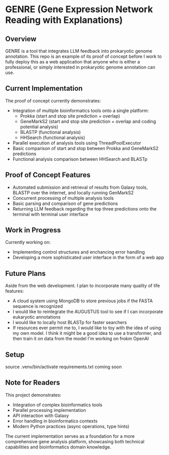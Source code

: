 # GENRE (Gene Expression Network Reading with Explanations)

## Overview
GENRE is a tool that integrates LLM feedback into prokaryotic genome annotation. This repo is an example of its proof of concept before I work to fully deploy this as a web application that anyone who is either a professional, or simply interested in prokaryotic genome annotation can use.

## Current Implementation
The proof of concept currently demonstrates:

- Integration of multiple bioinformatics tools onto a single platform:
  - Prokka (start and stop site prediction + overlap)
  - GeneMarkS2 (start and stop site prediction + overlap and coding potential analysis)
  - BLASTP (functional analysis)
  - HHSearch (functional analysis)
- Parallel execution of analysis tools using ThreadPoolExecutor
- Basic comparison of start and stop between Prokka and GeneMarkS2 predictions
- Functional analysis comparison between HHSearch and BLASTp

## Proof of Concept Features
- Automated submission and retrieval of results from Galaxy tools, BLASTP over the internet, and locally running GenMarkS2
- Concurrent processing of multiple analysis tools
- Basic parsing and comparison of gene predictions
- Returning LLM feedback regarding the top three predictions onto the terminal with terminal user interface

## Work in Progress
Currently working on:
- Implementing control structures and enchancing error handling
- Developing a more sophisticated user interface in the form of a web app

## Future Plans
Aside from the web development. I plan to incorporate many quality of life features:
- A cloud system using MongoDB to store previous jobs if the FASTA sequence is recognized 
- I would like to reintegrate the AUGUSTUS tool to see if I can incorporate eukaryotic annotations
- I would like to locally host BLASTp for faster searchers
- If resources ever permit me to, I would like to toy with the idea of using my own model. I think it might be a good idea to use a transformer, and then train it on data from the  model I'm working on frokm OpenAI

## Setup

source .venv/bin/activate
requirements.txt coming soon

## Note for Readers
This project demonstrates:
- Integration of complex bioinformatics tools
- Parallel processing implementation
- API interaction with Galaxy
- Error handling in bioinformatics contexts
- Modern Python practices (async operations, type hints)

The current implementation serves as a foundation for a more comprehensive gene analysis platform, showcasing both technical capabilities and bioinformatics domain knowledge.